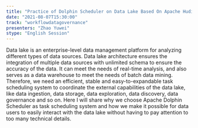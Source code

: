 ```yaml
---
title: "Practice of Dolphin Scheduler on Data Lake Based On Apache Hudi"
date: "2021-08-07T15:30:00" 
track: "workflowdatagovernance"
presenters: "Zhao Yuwei"
stype: "English Session"
---
```

Data lake is an enterprise-level data management platform for analyzing different types of data sources. Data lake architecture ensures the integration of multiple data sources with unlimited schema to ensure the accuracy of the data. It can meet the needs of real-time analysis, and also serves as a data warehouse to meet the needs of batch data mining.
Therefore, we need an efficient, stable and easy-to-expandable task scheduling system to coordinate the external capabilities of the data lake, like data ingestion, data storage, data exploration, data discovery, data governance and so on.
Here I will share why we choose Apache Dolphin Scheduler as task scheduling system and how we make it possible for data users to easily interact with the data lake without having to pay attention to too many technical details.